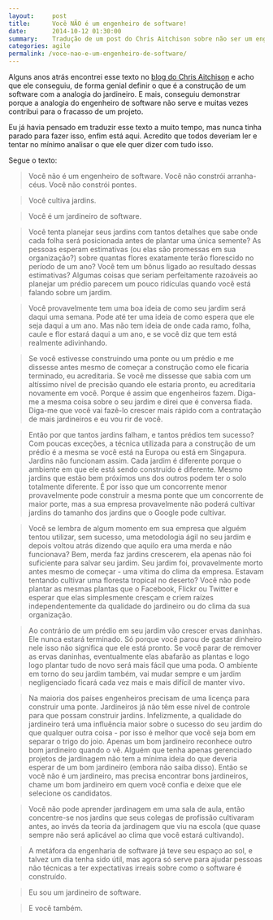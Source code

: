```yaml
---
layout:     post
title:      Você NÃO é um engenheiro de software!
date:       2014-10-12 01:30:00
summary:    Tradução de um post do Chris Aitchison sobre não ser um engenheiro de software
categories: agile
permalink: /voce-nao-e-um-engenheiro-de-software/
---
```


Alguns anos atrás encontrei esse texto no [blog do Chris Aitchison](http://www.chrisaitchison.com/2011/05/03/you-are-not-a-software-engineer/) e acho que ele conseguiu, de forma genial definir o que é a construção de um software com a analogia do jardineiro. E mais, conseguiu demonstrar porque a analogia do engenheiro de software não serve e muitas vezes contribui para o fracasso de um projeto. 

Eu já havia pensado em traduzir esse texto a muito tempo, mas nunca tinha parado para fazer isso, enfim está aqui. Acredito que todos deveriam ler e tentar no mínimo analisar o que ele quer dizer com tudo isso. 

Segue o texto:

>Você não é um engenheiro de software. Você não constrói arranha-céus. Você não constrói pontes.

>Você cultiva jardins.

>Você é um jardineiro de software.

>Você tenta planejar seus jardins com tantos detalhes que sabe onde cada folha será posicionada antes de plantar uma única semente? As pessoas esperam estimativas (ou elas são promessas em sua organização?) sobre quantas flores exatamente terão florescido no período de um ano? Você tem um bônus ligado ao resultado dessas estimativas? Algumas coisas que seriam perfeitamente razoáveis ao planejar um prédio parecem um pouco ridículas quando você está falando sobre um jardim.

>Você provavelmente tem uma boa ideia de como seu jardim será daqui uma semana. Pode até ter uma ideia de como espera que ele seja daqui a um ano. Mas não tem ideia de onde cada ramo, folha, caule e flor estará daqui a um ano, e se você diz que tem está realmente adivinhando.

>Se você estivesse construindo uma ponte ou um prédio e me dissesse antes mesmo de começar a construção como ele ficaria terminado, eu acreditaria. Se você me dissesse que sabia com um altíssimo nível de precisão quando ele estaria pronto, eu acreditaria novamente em você. Porque é assim que engenheiros fazem. Diga-me a mesma coisa sobre o seu jardim e direi que é conversa fiada. Diga-me que você vai fazê-lo crescer mais rápido com a contratação de mais jardineiros e eu vou rir de você.

>Então por que tantos jardins falham, e tantos prédios tem sucesso? 
>Com poucas exceções, a técnica utilizada para a construção de um prédio é a mesma se você está na Europa ou está em Singapura. Jardins não funcionam assim. Cada jardim é diferente porque o ambiente em que ele está sendo construído é diferente. Mesmo jardins que estão bem próximos uns dos outros podem ter o solo totalmente diferente. É por isso que um concorrente menor provavelmente pode construir a mesma ponte que um concorrente de maior porte, mas a sua empresa provavelmente não poderá cultivar jardins do tamanho dos jardins que o Google pode cultivar.

>Você se lembra de algum momento em sua empresa que alguém tentou utilizar, sem sucesso, uma metodologia ágil no seu jardim e depois voltou atrás dizendo que aquilo era uma merda e não funcionava? Bem, merda faz jardins crescerem, ela apenas não foi suficiente para salvar seu jardim. Seu jardim foi, provavelmente morto antes mesmo de começar - uma vítima do clima da empresa. Estavam tentando cultivar uma floresta tropical no deserto? 
>Você não pode plantar as mesmas plantas que o Facebook, Flickr ou Twitter e esperar que elas simplesmente cresçam e criem raízes independentemente da qualidade do jardineiro ou do clima da sua organização.

>Ao contrário de um prédio em seu jardim vão crescer ervas daninhas. Ele nunca estará terminado. Só porque você parou de gastar dinheiro nele isso não significa que ele está pronto. Se você parar de remover as ervas daninhas, eventualmente elas abafarão as plantas e logo logo plantar tudo de novo será mais fácil que uma poda. O ambiente em torno do seu jardim também, vai mudar sempre e um jardim negligenciado ficará cada vez mais e mais difícil de manter vivo. 

>Na maioria dos países engenheiros precisam de uma licença para construir uma ponte. Jardineiros já não têm esse nível de controle para que possam construir jardins. Infelizmente, a qualidade do jardineiro terá uma influência maior sobre o sucesso do seu jardim do que qualquer outra coisa - por isso é melhor que você seja bom em separar o trigo do joio. Apenas um bom jardineiro reconhece outro bom jardineiro quando o vê. Alguém que tenha apenas gerenciado projetos de jardinagem não tem a mínima ideia do que deveria esperar de um bom jardineiro (embora não saiba disso). Então se você não é um jardineiro, mas precisa encontrar bons jardineiros, chame um bom jardineiro em quem você confia e deixe que ele selecione os candidatos.

>Você não pode aprender jardinagem em uma sala de aula, então concentre-se nos jardins que seus colegas de profissão cultivaram antes, ao invés da teoria da jardinagem que viu na escola (que quase sempre não será aplicável ao clima que você estará cultivando).

>A metáfora da engenharia de software já teve seu espaço ao sol, e talvez um dia tenha sido útil, mas agora só serve para ajudar pessoas não técnicas a ter expectativas irreais sobre como o software é construído.

>Eu sou um jardineiro de software.

>E você também.
